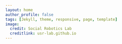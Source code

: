 ```yaml
---
layout: home
author_profile: false
tags: [Jekyll, theme, responsive, page, template]
image:
  credit: Social Robotics Lab
  creditlink: usr-lab.github.io
---
```

